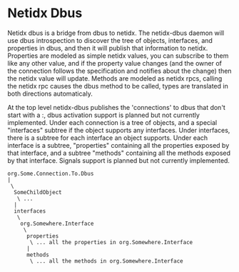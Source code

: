 # Netidx Dbus

Netidx dbus is a bridge from dbus to netidx. The netidx-dbus daemon will use dbus introspection to discover the tree of objects, interfaces, and properties in dbus, and then it will publish that information to netidx. Properties are modeled as simple netidx values, you can subscribe to them like any other value, and if the property value changes (and the owner of the connection follows the specification and notifies about the change) then the netidx value will update. Methods are modeled as netidx rpcs, calling the netidx rpc causes the dbus method to be called, types are translated in both directions automaticaly.

At the top level netidx-dbus publishes the 'connections' to dbus that don't start with a :, dbus activation support is planned but not currently implemented. Under each connection is a tree of objects, and a special "interfaces" subtree if the object supports any interfaces. Under interfaces, there is a subtree for each interface an object supports. Under each interface is a subtree, "properties" containing all the properties exposed by that interface, and a subtree "methods" containing all the methods exposed by that interface. Signals support is planned but not currently implemented.

```
org.Some.Connection.To.Dbus
|
 \  
  SomeChildObject
   \ ...
  | 
  interfaces
   \
    org.Somewhere.Interface
     \
      properties
       \ ... all the properties in org.Somewhere.Interface
      |
      methods
       \ ... all the methods in org.Somewhere.Interface
```
